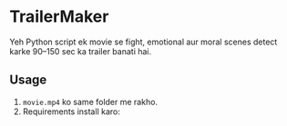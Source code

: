 # TrailerMaker

Yeh Python script ek movie se fight, emotional aur moral scenes detect karke 90–150 sec ka trailer banati hai.

## Usage
1. `movie.mp4` ko same folder me rakho.
2. Requirements install karo:
